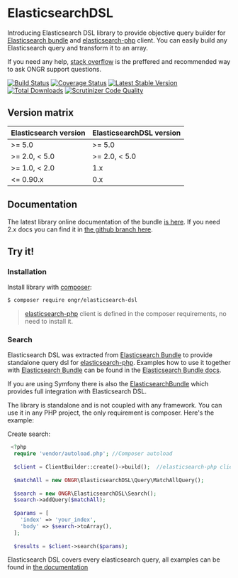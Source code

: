# ElasticsearchDSL

Introducing Elasticsearch DSL library to provide objective query builder for
[Elasticsearch bundle](https://github.com/ongr-io/ElasticsearchBundle) and
[elasticsearch-php](https://github.com/elastic/elasticsearch-php) client.
You can easily build any Elasticsearch query and transform it to an array.

If you need any help, [stack overflow](http://stackoverflow.com/questions/tagged/ongr)
is the preffered and recommended way to ask ONGR support questions.
 
[![Build Status](https://travis-ci.org/ongr-io/ElasticsearchDSL.svg?branch=master)](https://travis-ci.org/ongr-io/ElasticsearchDSL)
[![Coverage Status](https://coveralls.io/repos/ongr-io/ElasticsearchDSL/badge.svg?branch=master&service=github)](https://coveralls.io/github/ongr-io/ElasticsearchDSL?branch=master)
[![Latest Stable Version](https://poser.pugx.org/ongr/elasticsearch-dsl/v/stable)](https://packagist.org/packages/ongr/elasticsearch-dsl)
[![Total Downloads](https://poser.pugx.org/ongr/elasticsearch-dsl/downloads)](https://packagist.org/packages/ongr/elasticsearch-dsl)
[![Scrutinizer Code Quality](https://scrutinizer-ci.com/g/ongr-io/ElasticsearchDSL/badges/quality-score.png?b=master)](https://scrutinizer-ci.com/g/ongr-io/ElasticsearchDSL/?branch=master)

## Version matrix

| Elasticsearch version | ElasticsearchDSL version    |
| --------------------- | --------------------------- |
| >= 5.0                | >= 5.0                      |
| >= 2.0, < 5.0         | >= 2.0, < 5.0               |
| >= 1.0, < 2.0         | 1.x                         |
| <= 0.90.x             | 0.x                         |

## Documentation

The latest library online documentation of the bundle [is here](docs/index.md). If you need 2.x
 docs you can find it in [the github branch here](https://github.com/ongr-io/ElasticsearchDSL/tree/2.x/docs).

## Try it!

### Installation

Install library with [composer](https://getcomposer.org):

```bash
$ composer require ongr/elasticsearch-dsl
```

> [elasticsearch-php](https://github.com/elastic/elasticsearch-php) client is defined in the composer requirements, no need to install it.

### Search

Elasticsearch DSL was extracted from [Elasticsearch Bundle](https://github.com/ongr-io/ElasticsearchBundle)
 to provide standalone query dsl for [elasticsearch-php](https://github.com/elastic/elasticsearch-php).
 Examples how to use it together with [Elasticsearch Bundle](https://github.com/ongr-io/ElasticsearchBundle)
 can be found in the [Elasticsearch Bundle docs](https://github.com/ongr-io/ElasticsearchBundle/blob/master/Resources/doc/search.md).

If you are using Symfony there is also the [ElasticsearchBundle](https://github.com/ongr-io/ElasticsearchBundle)
which provides full integration with Elasticsearch DSL.

The library is standalone and is not coupled with any framework. You can use it in any PHP project, the only
requirement is composer.  Here's the example:

  
Create search:

```php
 <?php
  require 'vendor/autoload.php'; //Composer autoload
  
  $client = ClientBuilder::create()->build();  //elasticsearch-php client
  
  $matchAll = new ONGR\ElasticsearchDSL\Query\MatchAllQuery();
  
  $search = new ONGR\ElasticsearchDSL\Search();
  $search->addQuery($matchAll);
  
  $params = [
    'index' => 'your_index',
    'body' => $search->toArray(),
  ];
  
  $results = $client->search($params);
```

Elasticsearch DSL covers every elasticsearch query, all examples can be found in [the documentation](docs/index.md)
